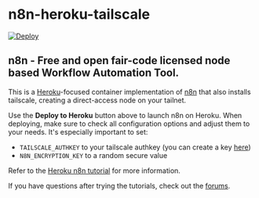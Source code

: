 # n8n-heroku-tailscale

[![Deploy](https://www.herokucdn.com/deploy/button.svg)](https://dashboard.heroku.com/new?template=https://github.com/scottjwalter/n8n-heroku-tailscale/tree/main)

## n8n - Free and open fair-code licensed node based Workflow Automation Tool.

This is a [Heroku](https://heroku.com/)-focused container implementation of [n8n](https://n8n.io/) that also installs tailscale, creating a direct-access node on your tailnet.

Use the **Deploy to Heroku** button above to launch n8n on Heroku. When deploying, make sure to check all configuration options and adjust them to your needs. It's especially important to set:

- `TAILSCALE_AUTHKEY` to your tailscale authkey (you can create a key [here](https://login.tailscale.com/admin/settings/keys))
- `N8N_ENCRYPTION_KEY` to a random secure value

Refer to the [Heroku n8n tutorial](https://docs.n8n.io/hosting/server-setups/heroku/) for more information.

If you have questions after trying the tutorials, check out the [forums](https://community.n8n.io/).
